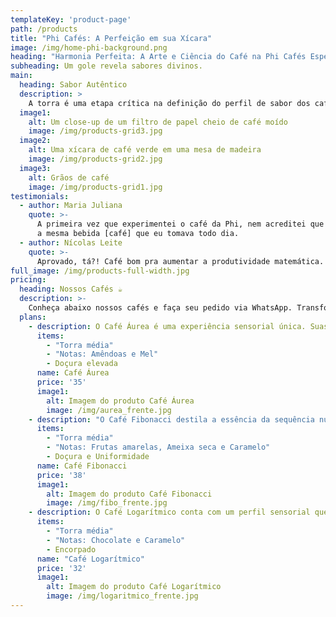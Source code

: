 ```yaml
---
templateKey: 'product-page'
path: /products
title: "Phi Cafés: A Perfeição em sua Xícara"
image: /img/home-phi-background.png
heading: "Harmonia Perfeita: A Arte e Ciência do Café na Phi Cafés Especiais"
subheading: Um gole revela sabores divinos.
main:
  heading: Sabor Autêntico
  description: >
    A torra é uma etapa crítica na definição do perfil de sabor dos cafés. O processo de torra tem o poder de realçar certos sabores e suavizar outros, resultando em uma experiência única e memorável para cada café. Por isso, cada produto nosso é uma mistura de qualidade, amor e responsabilidade, refletindo a essência da nossa marca nos detalhe.
  image1:
    alt: Um close-up de um filtro de papel cheio de café moído
    image: /img/products-grid3.jpg
  image2:
    alt: Uma xícara de café verde em uma mesa de madeira
    image: /img/products-grid2.jpg
  image3:
    alt: Grãos de café
    image: /img/products-grid1.jpg
testimonials:
  - author: Maria Juliana
    quote: >-
      A primeira vez que experimentei o café da Phi, nem acreditei que era
      a mesma bebida [café] que eu tomava todo dia.
  - author: Nícolas Leite
    quote: >-
      Aprovado, tá?! Café bom pra aumentar a produtividade matemática.
full_image: /img/products-full-width.jpg
pricing:
  heading: Nossos Cafés ☕
  description: >-
    Conheça abaixo nossos cafés e faça seu pedido via WhatsApp. Transforme seu ritual de café em uma experiência extraordinária.
  plans:
    - description: O Café Áurea é uma experiência sensorial única. Suas notas adocicadas são cuidadosamente harmonizadas para refletir a proporção áurea, oferecendo um perfil de sabor que é ao mesmo tempo rico e suavemente envolvente. Ideal para apreciadores que buscam um café com a perfeição matemática em sua essência.
      items:
        - "Torra média"
        - "Notas: Amêndoas e Mel"
        - Doçura elevada
      name: Café Áurea
      price: '35'
      image1:
        alt: Imagem do produto Café Áurea
        image: /img/aurea_frente.jpg
    - description: "O Café Fibonacci destila a essência da sequência numérica em notas frutadas e doces, com goles que mostram a ordem e a beleza da natureza. É a escolha ideal para quem busca um café puro, com nuances complexas e uma doçura natural."
      items:
        - "Torra média"
        - "Notas: Frutas amarelas, Ameixa seca e Caramelo"
        - Doçura e Uniformidade
      name: Café Fibonacci
      price: '38'
      image1:
        alt: Imagem do produto Café Fibonacci
        image: /img/fibo_frente.jpg
    - description: O Café Logarítmico conta com um perfil sensorial que ressalta a intensidade do chocolate e a sutileza das amêndoas. Este café foi criado para proporcionar uma experiência tão extraordinária quanto a própria função logarítmica. É a escolha ideal para os apreciadores de café que valorizam a profundidade e a riqueza em sua xícara.
      items:
        - "Torra média"
        - "Notas: Chocolate e Caramelo"
        - Encorpado
      name: "Café Logarítmico"
      price: '32'
      image1:
        alt: Imagem do produto Café Logarítmico
        image: /img/logaritmico_frente.jpg
---
```

